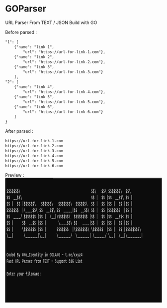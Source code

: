 # GOParser
URL Parser From TEXT / JSON Build with GO

Before parsed :
```{
"1": [
    {"name": "link 1",
        "url": "https://url-for-link-1.com"},
    {"name": "link 2",
        "url": "https://url-for-link-2.com"},
    {"name": "link 3",
        "url": "https://url-for-link-3.com"}
    ],
"2": [
    {"name": "link 4",
        "url": "https://url-for-link-4.com"},
    {"name": "link 5",
        "url": "https://url-for-link-5.com"},
    {"name": "link 6",
        "url": "https://url-for-link-6.com"}
    ]   
}
```

After parsed :

```
https://url-for-link-1.com
https://url-for-link-2.com
https://url-for-link-3.com
https://url-for-link-4.com
https://url-for-link-5.com
https://url-for-link-6.com
```

Preview :
<img src="https://raw.githubusercontent.com/yon3zu/GOParser/main/goparser.png" height="400">
